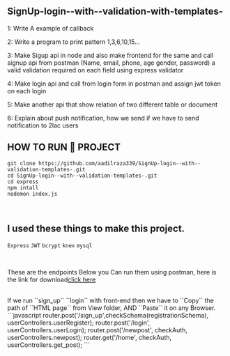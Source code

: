 ## SignUp-login--with--validation-with-templates-


1: Write A example of callback

2: Write a program to print pattern 1,3,6,10,15...

3: Make Sigup api in node and also make frontend for the same and call signup api from postman (Name, email, phone, age gender, password) a valid validation required on each field using express validator

4: Make login api and call from login form in postman and assign jwt token on each login

5: Make another api that show relation of two different table or document

6: Explain about push notification, how we send if we have to send notification to 2lac users

## HOW TO **RUN** 🏃‍ PROJECT <br>
``git clone https://github.com/aadilraza339/SignUp-login--with--validation-templates-.git``<br>
``cd SignUp-login--with--validation-templates-.git``<br>
``cd express`` <br>
``npm intall``<br>
``nodemon index.js``

<br>

## I used these things to make this project. <br>
``Express`` ``JWT``  ``bcrypt``  ``knex`` ``mysql``

 <br>
 
 These are the endpoints Below you Can run them using postman, here is the link for download<a href="https://www.postman.com/downloads/">click here</a>
 
 <br>
 If we run ``sign_up`` ``login`` with front-end then we have to ``Copy`` the path of ``HTML page`` from View folder, AND ``Paste`` it on any Browser. <br>
 ```javascript
router.post('/sign_up',checkSchema(registrationSchema), userControllers.userRegister);
router.post('/login', userControllers.userLogin);
router.post('/newpost', checkAuth, userControllers.newpost);
router.get('/home', checkAuth, userControllers.get_post);
``` 
